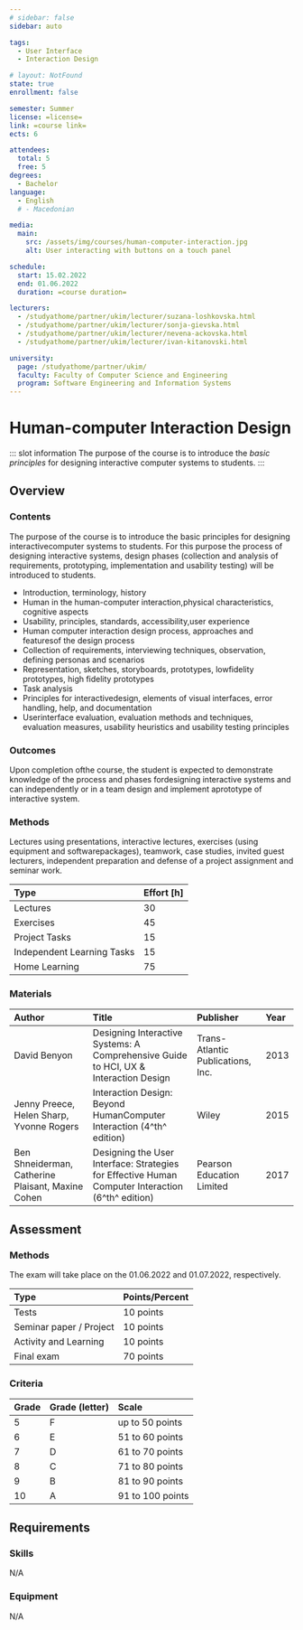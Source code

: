 ```yaml
---
# sidebar: false
sidebar: auto

tags:
  - User Interface
  - Interaction Design

# layout: NotFound
state: true
enrollment: false

semester: Summer
license: =license=
link: =course link=
ects: 6

attendees:
  total: 5
  free: 5
degrees:
  - Bachelor
language:
  - English
  # - Macedonian

media:
  main:
    src: /assets/img/courses/human-computer-interaction.jpg
    alt: User interacting with buttons on a touch panel

schedule:
  start: 15.02.2022
  end: 01.06.2022
  duration: =course duration=

lecturers:
  - /studyathome/partner/ukim/lecturer/suzana-loshkovska.html
  - /studyathome/partner/ukim/lecturer/sonja-gievska.html
  - /studyathome/partner/ukim/lecturer/nevena-ackovska.html
  - /studyathome/partner/ukim/lecturer/ivan-kitanovski.html

university:
  page: /studyathome/partner/ukim/
  faculty: Faculty of Computer Science and Engineering
  program: Software Engineering and Information Systems
---
```


# Human-computer Interaction Design

::: slot information
The purpose of the course is to introduce the _basic principles_ for designing interactive computer systems to students.
:::

## Overview

### Contents

The purpose of the course is to introduce the basic principles for designing interactivecomputer systems to students. For this purpose the process of designing interactive systems, design phases (collection and analysis of requirements, prototyping, implementation and usability testing) will be introduced to students.

- Introduction, terminology, history
- Human in the human-computer interaction,physical characteristics, cognitive aspects
- Usability, principles, standards, accessibility,user experience
- Human computer interaction design process, approaches and featuresof the design process
- Collection of requirements, interviewing techniques, observation, defining personas and scenarios
- Representation, sketches, storyboards, prototypes, lowfidelity prototypes, high fidelity prototypes
- Task analysis
- Principles for interactivedesign, elements of visual interfaces, error handling, help, and documentation
- Userinterface evaluation, evaluation methods and techniques, evaluation measures, usability heuristics and usability testing principles

### Outcomes

Upon completion ofthe course, the student is expected to demonstrate knowledge of the process and phases fordesigning interactive systems and can independently or in a team design and implement aprototype of interactive system.

### Methods

Lectures using presentations, interactive lectures, exercises (using equipment and softwarepackages), teamwork, case studies, invited guest lecturers, independent preparation and defense of a project assignment and seminar work.

| Type                       | Effort \[h\] |
| :------------------------- | :----------- |
| Lectures                   | 30           |
| Exercises                  | 45           |
| Project Tasks              | 15           |
| Independent Learning Tasks | 15           |
| Home Learning              | 75           |

### Materials

| Author                                            | Title                                                                                             | Publisher                         | Year |
| :------------------------------------------------ | :------------------------------------------------------------------------------------------------ | :-------------------------------- | :--- |
| David Benyon                                      | Designing Interactive Systems: A Comprehensive Guide to HCI, UX & Interaction Design              | Trans-Atlantic Publications, Inc. | 2013 |
| Jenny Preece, Helen Sharp, Yvonne Rogers          | Interaction Design: Beyond HumanComputer Interaction (4^th^ edition)                              | Wiley                             | 2015 |
| Ben Shneiderman, Catherine Plaisant, Maxine Cohen | Designing the User Interface: Strategies for Effective Human Computer Interaction (6^th^ edition) | Pearson Education Limited         | 2017 |

## Assessment

<!-- ::: post-it
tests;project; final exam
::: -->

### Methods

The exam will take place on the 01.06.2022 and 01.07.2022, respectively.

| Type                    | Points/Percent |
| :---------------------- | :------------- |
| Tests                   | 10 points      |
| Seminar paper / Project | 10 points      |
| Activity and Learning   | 10 points      |
| Final exam              | 70 points      |

### Criteria

| Grade | Grade (letter) | Scale            |
| :---- | :------------- | :--------------- |
| 5     | F              | up to 50 points  |
| 6     | E              | 51 to 60 points  |
| 7     | D              | 61 to 70 points  |
| 8     | C              | 71 to 80 points  |
| 9     | B              | 81 to 90 points  |
| 10    | A              | 91 to 100 points |

## Requirements

### Skills

N/A

### Equipment

N/A

